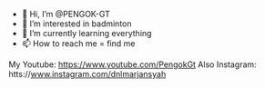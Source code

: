 - 👋 Hi, I’m @PENGOK-GT
- 👀 I’m interested in badminton
- 🌱 I’m currently learning everything
- 📫 How to reach me = find me

My Youtube: https://www.youtube.com/PengokGt
Also Instagram: htts://www.instagram.com/dnlmarjansyah
